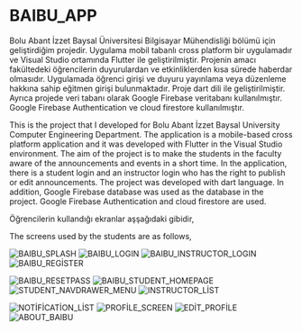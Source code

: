 # BAIBU_APP

Bolu Abant İzzet Baysal Üniversitesi Bilgisayar Mühendisliği bölümü için  geliştirdiğim projedir. Uygulama mobil tabanlı cross platform bir uygulamadır ve Visual Studio ortamında Flutter ile geliştirilmiştir. Projenin amacı fakültedeki öğrencilerin duyurulardan ve etkinliklerden kısa sürede haberdar olmasıdır. Uygulamada öğrenci girişi ve duyuru yayınlama veya düzenleme hakkına sahip eğitmen girişi bulunmaktadır. Proje dart dili ile geliştirilmiştir.
Ayrıca projede veri tabanı olarak Google Firebase veritabanı kullanılmıştır. Google Firebase Authentication ve  cloud firestore kullanılmıştır. 

This is the project that I developed for Bolu Abant İzzet Baysal University Computer Engineering Department. The application is a mobile-based cross platform application and it was developed with Flutter in the Visual Studio environment. The aim of the project is to make the students in the faculty aware of the announcements and events in a short time. In the application, there is a student login and an instructor login who has the right to publish or edit announcements. The project was developed with dart language.
In addition, Google Firebase database was used as the database in the project. Google Firebase Authentication and cloud firestore are used.

Öğrencilerin kullandığı ekranlar aşşağıdaki gibidir,

The screens used by the students are as follows,

![BAIBU_SPLASH](https://user-images.githubusercontent.com/57503835/214562840-5e41598d-2611-4a01-b550-019023748d50.png)
![BAIBU_LOGIN](https://user-images.githubusercontent.com/57503835/214563277-74bc5318-4588-4d6c-9c20-92bdb8b5ce29.png)
![BAIBU_INSTRUCTOR_LOGIN](https://user-images.githubusercontent.com/57503835/214563594-31a29a48-dfa6-4e93-8bcc-fc300674aa01.png)
![BAIBU_REGİSTER](https://user-images.githubusercontent.com/57503835/214563927-31564300-0562-4ff0-b7b6-adc64203c747.png)

![BAIBU_RESETPASS](https://user-images.githubusercontent.com/57503835/214564062-a1018a95-6152-4a0c-b79d-c3dcfca09930.png)
![BAIBU_STUDENT_HOMEPAGE](https://user-images.githubusercontent.com/57503835/214564248-1add7030-777d-4a1b-ac78-50a2684cf7da.png)
![STUDENT_NAVDRAWER_MENU](https://user-images.githubusercontent.com/57503835/214564373-30e85ade-2453-4bdb-8b7b-6d8c98c6adaf.png)
![INSTRUCTOR_LİST](https://user-images.githubusercontent.com/57503835/214564527-d1dd8a20-52b5-488d-8a20-dc80d3922056.png)

![NOTİFİCATİON_LİST](https://user-images.githubusercontent.com/57503835/214564653-cf7bf9ec-7381-4a74-8278-dac3d2a435d8.png)
![PROFİLE_SCREEN](https://user-images.githubusercontent.com/57503835/214564775-b3d49687-b4e2-4855-ba45-ed860f7a2544.png)
![EDİT_PROFİLE](https://user-images.githubusercontent.com/57503835/214564986-fe3f353e-52e4-4233-9ad8-e93a2eef4efe.png)
![ABOUT_BAIBU](https://user-images.githubusercontent.com/57503835/214564993-10ae6b6a-8752-4eda-a247-965d21dc1db6.png)
